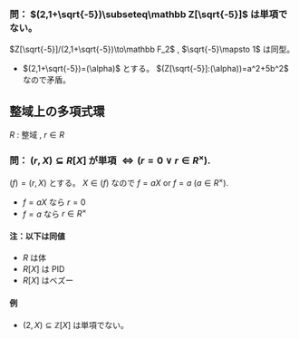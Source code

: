 
### 問： $(2,1+\sqrt{-5})\subseteq\mathbb Z[\sqrt{-5}]$ は単項でない。
$Z[\sqrt{-5}]/(2,1+\sqrt{-5})\to\mathbb F_2$ , $\sqrt{-5}\mapsto 1$ は同型。  
- $(2,1+\sqrt{-5})=(\alpha)$ とする。 $(Z[\sqrt{-5}]:(\alpha))=a^2+5b^2$ なので矛盾。
## 整域上の多項式環
$R$ : 整域 , $r\in R$
### 問： $(r,X)\subseteq R[X]$ が単項 $\iff (r=0 \lor r\in R^\times)$.
$(f)=(r,X)$ とする。 $X\in (f)$ なので $f=aX$ or $f=a$ $(a\in R^\times)$.
- $f=aX$ なら $r=0$
- $f=a$ なら $r\in R^\times$
#### 注：以下は同値
- $R$ は体
- $R[X]$ は PID
- $R[X]$ はベズー
#### 例
- $(2,X)\subseteq \mathbb Z[X]$ は単項でない。
